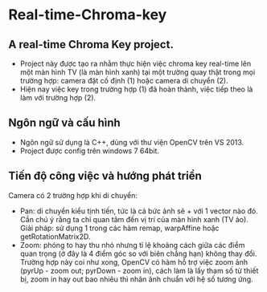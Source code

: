# Real-time-Chroma-key
## A real-time Chroma Key project.
- Project này được tạo ra nhằm thực hiện việc chroma key real-time lên một màn hình TV (là màn hình xanh) tại một trường quay thật trong mọi trường hợp: camera đặt cố định (1) hoặc camera di chuyển (2).
- Hiện nay việc key trong trường hợp (1) đã hoàn thành, việc tiếp theo là làm với trường hợp (2).

## Ngôn ngữ và cấu hình
- Ngôn ngữ sử dụng là C++, dùng với thư viện OpenCV trên VS 2013.
- Project được config trên windows 7 64bit.

## Tiến độ công việc và hướng phát triển
Camera có 2 trường hợp khi di chuyển:
- Pan: di chuyển kiểu tịnh tiến, tức là cả bức ảnh sẽ + với 1 vector nào đó. Cần chú ý rằng ta chỉ quan tâm đến vị trí của màn hình xanh (TV ảo). Giải pháp: sử dụng 1 trong các hàm remap,  warpAffine hoặc getRotationMatrix2D.
- Zoom: phóng to hay thu nhỏ nhưng tỉ lệ khoảng cách giữa các điểm quan trọng (ở đây là 4 điểm góc so với biên chẳng hạn) không thay đổi. Trường hợp này coi như xong, OpenCV có hàm hỗ trợ việc zoom ảnh (pyrUp - zoom out; pyrDown - zoom in), cách làm là lấy tham số từ thiết bị, zoom in hay out bao nhiêu thì nhân ảnh chuẩn với hệ số tương ứng.
